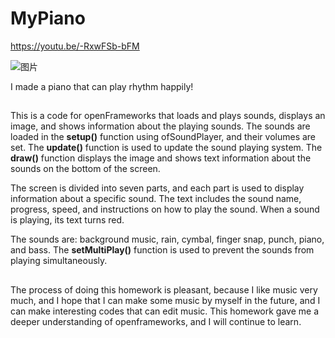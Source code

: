 # MyPiano

https://youtu.be/-RxwFSb-bFM

![图片](https://user-images.githubusercontent.com/118484191/225929172-197812bc-7020-4e03-ac4e-b0d49d58ad37.png)

I made a piano that can play rhythm happily!
## 

This is a code for openFrameworks that loads and plays sounds, displays an image, and shows information about the playing sounds. The sounds are loaded in the **setup()** function using ofSoundPlayer, and their volumes are set. The **update()** function is used to update the sound playing system. The **draw()** function displays the image and shows text information about the sounds on the bottom of the screen.

The screen is divided into seven parts, and each part is used to display information about a specific sound. The text includes the sound name, progress, speed, and instructions on how to play the sound. When a sound is playing, its text turns red.

The sounds are: background music, rain, cymbal, finger snap, punch, piano, and bass. The **setMultiPlay()** function is used to prevent the sounds from playing simultaneously.
##
The process of doing this homework is pleasant, because I like music very much, and I hope that I can make some music by myself in the future, and I can make interesting codes that can edit music. This homework gave me a deeper understanding of openframeworks, and I will continue to learn.
